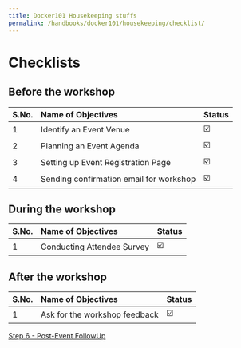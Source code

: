 ```yaml
---
title: Docker101 Housekeeping stuffs
permalink: /handbooks/docker101/housekeeping/checklist/
---
```


# Checklists 

## Before the workshop

S.No. | Name of Objectives | Status | 
:------------ | :-------------| :-------------|
1 | Identify an Event Venue |  ☑️ |
2 | Planning an Event Agenda |  ☑️ |
3 | Setting up Event Registration Page | ☑️ |
4 | Sending confirmation email for workshop |  ☑️ |

## During the workshop

S.No. | Name of Objectives | Status | 
:------------ | :-------------| :-------------|
1 | Conducting Attendee Survey |  ☑️ |


## After the workshop

S.No. | Name of Objectives | Status | 
:------------ | :-------------| :-------------|
1 | Ask for the workshop feedback  |  ☑️ |


[Step 6 - Post-Event FollowUp](../postevent/)
